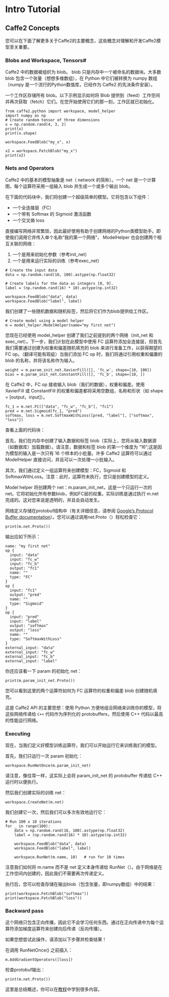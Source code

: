 # Intro Tutorial


## Caffe2 Concepts

您可以在下面了解更多关于Caffe2的主要概念，这些概念对理解和开发Caffe2模型至关重要。

### Blobs and Workspace, Tensors#

Caffe2 中的数据被组织为 blob。 blob 只是内存中一个被命名的数据块。大多数 blob 包含一个张量（想想多维数组），在 Python 中它们被转换为 numpy 数组（numpy 是一个流行的Python数值库，已经作为 Caffe2 的先决条件安装）。

一个工作区存储所有 blob。以下示例显示如何将 Blob 提供到（feed）工作空间并再次获取（fetch）它们。在您开始使用它们的那一刻，工作区就已初始化。

```
from caffe2.python import workspace, model_helper
import numpy as np
# Create random tensor of three dimensions
x = np.random.rand(4, 3, 2)
print(x)
print(x.shape)

workspace.FeedBlob("my_x", x)

x2 = workspace.FetchBlob("my_x")
print(x2)
```

### Nets and Operators

Caffe2 中的基本的模型抽象是 net（ network 的简称）。一个 net 是一个计算图，每个运算符采用一组输入 blob 并生成一个或多个输出 blob。

在下面的代码块中，我们将创建一个超级简单的模型。它将包含以下组件：

- 一个全连接层（FC）
- 一个带有 Softmax 的 Sigmoid 激活函数
- 一个交叉熵 loss

直接编写网络非常繁琐，因此最好使用有助于创建网络的Python类模型助手。即使我们调用它并传入单个名称“我的第一个网络”， ModelHelper 也会创建两个相互关联的网络：

1. 一个是用来初始化参数（参考init_net）
2. 一个是用来运行实际的训练（参考exec_net）

```
# Create the input data
data = np.random.rand(16, 100).astype(np.float32)

# Create labels for the data as integers [0, 9].
label = (np.random.rand(16) * 10).astype(np.int32)

workspace.FeedBlob("data", data)
workspace.FeedBlob("label", label)
```

我们创建了一些随机数据和随机标签，然后将它们作为blob提供给工作区。

```
# Create model using a model helper
m = model_helper.ModelHelper(name="my first net")
```

您现在已经使用 model_helper 创建了我们之前提到的两个网络（init_net 和 exec_net）。下一步，我们计划在此模型中使用 FC 运算符添加全连接层，但首先我们需要通过创建为权重和偏差随机填充的 blob 来进行准备工作，以获得期望的 FC op。（翻译可能有瑕疵）当我们添加 FC op 时，我们将通过引用权重和偏置的 blob 的名称，并将该名称作为输入。

```
weight = m.param_init_net.XavierFill([], 'fc_w', shape=[10, 100])
bias = m.param_init_net.ConstantFill([], 'fc_b', shape=[10, ])
```

在 Caffe2 中，FC op 接收输入 blob（我们的数据），权重和偏差。使用 XavierFill 或 ConstantFill 的权重和偏差都将采用空数组，名称和形状（如 shape = [output，input]）。

```
fc_1 = m.net.FC(["data", "fc_w", "fc_b"], "fc1")
pred = m.net.Sigmoid(fc_1, "pred")
softmax, loss = m.net.SoftmaxWithLoss([pred, "label"], ["softmax", "loss"])

```


查看上面的代码块：

首先，我们在内存中创建了输入数据和标签 blob（实际上，您将从输入数据源（如数据库）加载数据）。请注意，数据和标签 blob 的第一个维度为 “16”;这是因为模型的输入是一次只有 16 个样本的小批量。许多 Caffe2 运算符可以通过 ModelHelper 直接访问，并且可以一次处理一小批输入。


其次，我们通过定义一组运算符来创建模型：FC，Sigmoid 和 SoftmaxWithLoss。注意：此时，运算符未执行，您只是创建模型的定义。

Model helper 将创建两个 net：m.param_init_net，这是一个只运行一次的 net。它将初始化所有参数blob，例如FC层的权重。实际训练是通过执行 m.net 完成的。这对您来说是透明的，并且会自动发生。

网络定义存储在protobuf结构中（有关详细信息，请参阅 [Google’s Protocol Buffer documentation](https://developers.google.com/protocol-buffers/)）。您可以通过调用net.Proto（）轻松检查它：

```
print(m.net.Proto())
```

输出应如下所示：

```
name: "my first net"
op {
  input: "data"
  input: "fc_w"
  input: "fc_b"
  output: "fc1"
  name: ""
  type: "FC"
}
op {
  input: "fc1"
  output: "pred"
  name: ""
  type: "Sigmoid"
}
op {
  input: "pred"
  input: "label"
  output: "softmax"
  output: "loss"
  name: ""
  type: "SoftmaxWithLoss"
}
external_input: "data"
external_input: "fc_w"
external_input: "fc_b"
external_input: "label"
```

你还应该看一下 param 的初始化 net：

```
print(m.param_init_net.Proto())
```

您可以看到这里的两个运算符如何为 FC 运算符的权重和偏差 blob 创建随机填充。

这是 Caffe2 API 的主要思想：使用 Python 方便地组合网络来训练你的模型，将这些网络传递给 `C++` 代码作为序列化的 protobuffers，然后使用 C++ 代码以最高的性能运行网络。


### Executing


现在，当我们定义好模型训练运算符，我们可以开始运行它来训练我们的模型。

首先，我们只运行一次 param 初始化：

```
workspace.RunNetOnce(m.param_init_net)
```

请注意，像往常一样，这实际上会将 param_init_net 的 protobuffer 传递给 C++ 运行时以便执行。


然后我们创建实际的训练 net：

```
workspace.CreateNet(m.net)
```


我们创建它一次，然后我们可以多次有效地运行它：

```
# Run 100 x 10 iterations
for _ in range(100):
    data = np.random.rand(16, 100).astype(np.float32)
    label = (np.random.rand(16) * 10).astype(np.int32)

    workspace.FeedBlob("data", data)
    workspace.FeedBlob("label", label)

    workspace.RunNet(m.name, 10)   # run for 10 times
```

注意我们如何将 m.name 而不是 net 定义本身传递给 RunNet（）。由于网络是在工作空间内创建的，因此我们不需要再次传递定义。


执行后，您可以检查存储在输出blob（包含张量，即numpy数组）中的结果：

```
print(workspace.FetchBlob("softmax"))
print(workspace.FetchBlob("loss"))
```


### Backward pass

这个网络只包含正向传播，因此它不会学习任何东西。通过在正向传递中为每个运算符添加梯度运算符来创建向后传递（反向传播）。

如果您想尝试此操作，请添加以下步骤并检查结果！

在调用 RunNetOnce() 之前插入：

```
m.AddGradientOperators([loss])
```

检查protobuf输出：

```
print(m.net.Proto())
```

这里是总结概述，你可以在[教程](https://caffe2.ai/docs/tutorials.html)中学到很多内容。




